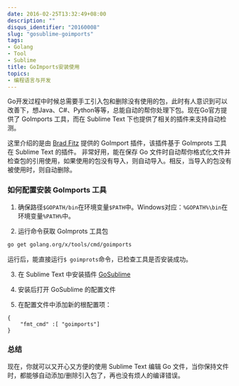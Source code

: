 ```yaml
---
date: 2016-02-25T13:32:49+08:00
description: ""
disqus_identifier: "20160008"
slug: "gosublime-goimports"
tags:
- Golang
- Tool
- Sublime
title: GoImports安装使用
topics:
- 编程语言与开发
---
```


Go开发过程中时候总需要手工引入包和删除没有使用的包，此时有人意识到可以改善下，想Java、C#、Python等等，总能自动的帮你处理下包。现在Go官方提供了 GoImports 工具，而在 Sublime Text 下也提供了相关的插件来支持自动检测。

这里介绍的是由 [Brad Fitz](https://github.com/bradfitz) 提供的 GoImport 插件，该插件基于 GoImprots 工具在 Sublime Text 的插件。 非常好用，能在保存 Go 文件时自动帮你格式化文件并检查包的引用使用，如果使用的包没有导入，则自动导入。相反，当导入的包没有被使用时，则自动删除。

### 如何配置安装 GoImports 工具

1. 确保路径`$GOPATH/bin`在环境变量`$PATH`中。Windows对应：`%GOPATH%\bin`在环境变量`%PATH%`中。

2. 运行命令获取 GoImprots 工具包
```bash
go get golang.org/x/tools/cmd/goimports
``` 
运行后，能直接运行`$ goimprots`命令，已检查工具是否安装成功。

3. 在 Sublime Text 中安装插件 [GoSublime](https://github.com/DisposaBoy/GoSublime)

4. 安装后打开 GoSublime 的配置文件

5. 在配置文件中添加新的根配置项：
```
{
    "fmt_cmd" :[ "goimports"]
}
```

### 总结

现在，你就可以又开心又方便的使用 Sublime Text 编辑 Go 文件，当你保持文件时，都能够自动添加/删除引入包了，再也没有烦人的编译错误。